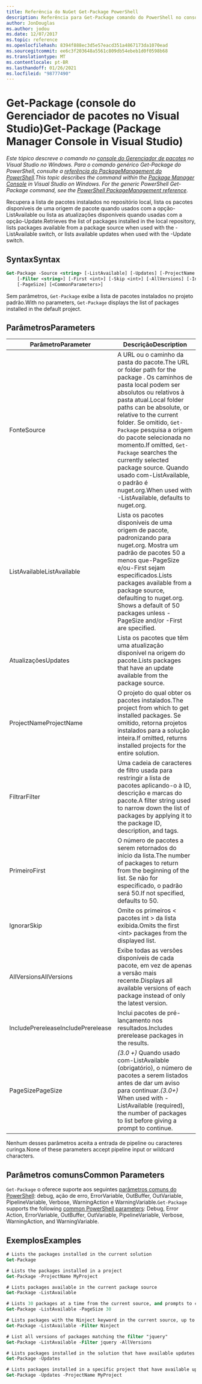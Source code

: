 ```yaml
---
title: Referência do NuGet Get-Package PowerShell
description: Referência para Get-Package comando do PowerShell no console do Gerenciador de pacotes NuGet no Visual Studio.
author: JonDouglas
ms.author: jodou
ms.date: 12/07/2017
ms.topic: reference
ms.openlocfilehash: 8394f888ec3d5e57eacd351a4867173da1070ead
ms.sourcegitcommit: ee6c3f203648a5561c809db54ebeb1d0f0598b68
ms.translationtype: MT
ms.contentlocale: pt-BR
ms.lasthandoff: 01/26/2021
ms.locfileid: "98777490"
---
```

# <a name="get-package-package-manager-console-in-visual-studio"></a><span data-ttu-id="39951-103">Get-Package (console do Gerenciador de pacotes no Visual Studio)</span><span class="sxs-lookup"><span data-stu-id="39951-103">Get-Package (Package Manager Console in Visual Studio)</span></span>

<span data-ttu-id="39951-104">*Este tópico descreve o comando no [console do Gerenciador de pacotes](../../consume-packages/install-use-packages-powershell.md) no Visual Studio no Windows. Para o comando genérico Get-Package do PowerShell, consulte a [referência do PackageManagement do PowerShell](/powershell/module/packagemanagement/?view=powershell-6).*</span><span class="sxs-lookup"><span data-stu-id="39951-104">*This topic describes the command within the [Package Manager Console](../../consume-packages/install-use-packages-powershell.md) in Visual Studio on Windows. For the generic PowerShell Get-Package command, see the [PowerShell PackageManagement reference](/powershell/module/packagemanagement/?view=powershell-6).*</span></span>

<span data-ttu-id="39951-105">Recupera a lista de pacotes instalados no repositório local, lista os pacotes disponíveis de uma origem de pacote quando usados com a opção-ListAvailable ou lista as atualizações disponíveis quando usadas com a opção-Update.</span><span class="sxs-lookup"><span data-stu-id="39951-105">Retrieves the list of packages installed in the local repository, lists packages available from a package source when used with the -ListAvailable switch, or lists available updates when used with the -Update switch.</span></span>

## <a name="syntax"></a><span data-ttu-id="39951-106">Syntax</span><span class="sxs-lookup"><span data-stu-id="39951-106">Syntax</span></span>

```ps
Get-Package -Source <string> [-ListAvailable] [-Updates] [-ProjectName <string>]
    [-Filter <string>] [-First <int>] [-Skip <int>] [-AllVersions] [-IncludePrerelease]
    [-PageSize] [<CommonParameters>]
```

<span data-ttu-id="39951-107">Sem parâmetros, `Get-Package` exibe a lista de pacotes instalados no projeto padrão.</span><span class="sxs-lookup"><span data-stu-id="39951-107">With no parameters, `Get-Package` displays the list of packages installed in the default project.</span></span>

## <a name="parameters"></a><span data-ttu-id="39951-108">Parâmetros</span><span class="sxs-lookup"><span data-stu-id="39951-108">Parameters</span></span>

| <span data-ttu-id="39951-109">Parâmetro</span><span class="sxs-lookup"><span data-stu-id="39951-109">Parameter</span></span> | <span data-ttu-id="39951-110">Descrição</span><span class="sxs-lookup"><span data-stu-id="39951-110">Description</span></span> |
| --- | --- |
| <span data-ttu-id="39951-111">Fonte</span><span class="sxs-lookup"><span data-stu-id="39951-111">Source</span></span> | <span data-ttu-id="39951-112">A URL ou o caminho da pasta do pacote.</span><span class="sxs-lookup"><span data-stu-id="39951-112">The URL or folder path for the package .</span></span> <span data-ttu-id="39951-113">Os caminhos de pasta local podem ser absolutos ou relativos à pasta atual.</span><span class="sxs-lookup"><span data-stu-id="39951-113">Local folder paths can be absolute, or relative to the current folder.</span></span> <span data-ttu-id="39951-114">Se omitido, `Get-Package` pesquisa a origem do pacote selecionada no momento.</span><span class="sxs-lookup"><span data-stu-id="39951-114">If omitted, `Get-Package` searches the currently selected package source.</span></span> <span data-ttu-id="39951-115">Quando usado com-ListAvailable, o padrão é nuget.org.</span><span class="sxs-lookup"><span data-stu-id="39951-115">When used with -ListAvailable, defaults to nuget.org.</span></span> |
| <span data-ttu-id="39951-116">ListAvailable</span><span class="sxs-lookup"><span data-stu-id="39951-116">ListAvailable</span></span> | <span data-ttu-id="39951-117">Lista os pacotes disponíveis de uma origem de pacote, padronizando para nuget.org. Mostra um padrão de pacotes 50 a menos que-PageSize e/ou-First sejam especificados.</span><span class="sxs-lookup"><span data-stu-id="39951-117">Lists packages available from a package source, defaulting to nuget.org. Shows a default of 50 packages unless -PageSize and/or -First are specified.</span></span> |
| <span data-ttu-id="39951-118">Atualizações</span><span class="sxs-lookup"><span data-stu-id="39951-118">Updates</span></span> | <span data-ttu-id="39951-119">Lista os pacotes que têm uma atualização disponível na origem do pacote.</span><span class="sxs-lookup"><span data-stu-id="39951-119">Lists packages that have an update available from the package source.</span></span> |
| <span data-ttu-id="39951-120">ProjectName</span><span class="sxs-lookup"><span data-stu-id="39951-120">ProjectName</span></span> | <span data-ttu-id="39951-121">O projeto do qual obter os pacotes instalados.</span><span class="sxs-lookup"><span data-stu-id="39951-121">The project from which to get installed packages.</span></span> <span data-ttu-id="39951-122">Se omitido, retorna projetos instalados para a solução inteira.</span><span class="sxs-lookup"><span data-stu-id="39951-122">If omitted, returns installed projects for the entire solution.</span></span> |
| <span data-ttu-id="39951-123">Filtrar</span><span class="sxs-lookup"><span data-stu-id="39951-123">Filter</span></span> | <span data-ttu-id="39951-124">Uma cadeia de caracteres de filtro usada para restringir a lista de pacotes aplicando-o à ID, descrição e marcas do pacote.</span><span class="sxs-lookup"><span data-stu-id="39951-124">A filter string used to narrow down the list of packages by applying it to the package ID, description, and tags.</span></span> |
| <span data-ttu-id="39951-125">Primeiro</span><span class="sxs-lookup"><span data-stu-id="39951-125">First</span></span> | <span data-ttu-id="39951-126">O número de pacotes a serem retornados do início da lista.</span><span class="sxs-lookup"><span data-stu-id="39951-126">The number of packages to return from the beginning of the list.</span></span> <span data-ttu-id="39951-127">Se não for especificado, o padrão será 50.</span><span class="sxs-lookup"><span data-stu-id="39951-127">If not specified, defaults to 50.</span></span> |
| <span data-ttu-id="39951-128">Ignorar</span><span class="sxs-lookup"><span data-stu-id="39951-128">Skip</span></span> | <span data-ttu-id="39951-129">Omite os primeiros &lt; pacotes int &gt; da lista exibida.</span><span class="sxs-lookup"><span data-stu-id="39951-129">Omits the first &lt;int&gt; packages from the displayed list.</span></span>  |
| <span data-ttu-id="39951-130">AllVersions</span><span class="sxs-lookup"><span data-stu-id="39951-130">AllVersions</span></span> | <span data-ttu-id="39951-131">Exibe todas as versões disponíveis de cada pacote, em vez de apenas a versão mais recente.</span><span class="sxs-lookup"><span data-stu-id="39951-131">Displays all available versions of each package instead of only the latest version.</span></span> |
| <span data-ttu-id="39951-132">IncludePrerelease</span><span class="sxs-lookup"><span data-stu-id="39951-132">IncludePrerelease</span></span> | <span data-ttu-id="39951-133">Inclui pacotes de pré-lançamento nos resultados.</span><span class="sxs-lookup"><span data-stu-id="39951-133">Includes prerelease packages in the results.</span></span> |
| <span data-ttu-id="39951-134">PageSize</span><span class="sxs-lookup"><span data-stu-id="39951-134">PageSize</span></span> | <span data-ttu-id="39951-135">*(3.0 +)* Quando usado com-ListAvailable (obrigatório), o número de pacotes a serem listados antes de dar um aviso para continuar.</span><span class="sxs-lookup"><span data-stu-id="39951-135">*(3.0+)* When used with -ListAvailable (required), the number of packages to list before giving a prompt to continue.</span></span> |

<span data-ttu-id="39951-136">Nenhum desses parâmetros aceita a entrada de pipeline ou caracteres curinga.</span><span class="sxs-lookup"><span data-stu-id="39951-136">None of these parameters accept pipeline input or wildcard characters.</span></span>

## <a name="common-parameters"></a><span data-ttu-id="39951-137">Parâmetros comuns</span><span class="sxs-lookup"><span data-stu-id="39951-137">Common Parameters</span></span>

<span data-ttu-id="39951-138">`Get-Package` o oferece suporte aos seguintes [parâmetros comuns do PowerShell](/powershell/module/microsoft.powershell.core/about/about_commonparameters): debug, ação de erro, ErrorVariable, OutBuffer, OutVariable, PipelineVariable, Verbose, WarningAction e WarningVariable.</span><span class="sxs-lookup"><span data-stu-id="39951-138">`Get-Package` supports the following [common PowerShell parameters](/powershell/module/microsoft.powershell.core/about/about_commonparameters): Debug, Error Action, ErrorVariable, OutBuffer, OutVariable, PipelineVariable, Verbose, WarningAction, and WarningVariable.</span></span>

## <a name="examples"></a><span data-ttu-id="39951-139">Exemplos</span><span class="sxs-lookup"><span data-stu-id="39951-139">Examples</span></span>

```ps
# Lists the packages installed in the current solution
Get-Package

# Lists the packages installed in a project
Get-Package -ProjectName MyProject

# Lists packages available in the current package source
Get-Package -ListAvailable

# Lists 30 packages at a time from the current source, and prompts to continue if more are available
Get-Package -ListAvailable -PageSize 30

# Lists packages with the Ninject keyword in the current source, up to 50
Get-Package -ListAvailable -Filter Ninject

# List all versions of packages matching the filter "jquery"
Get-Package -ListAvailable -Filter jquery -AllVersions

# Lists packages installed in the solution that have available updates
Get-Package -Updates

# Lists packages installed in a specific project that have available updates
Get-Package -Updates -ProjectName MyProject
```